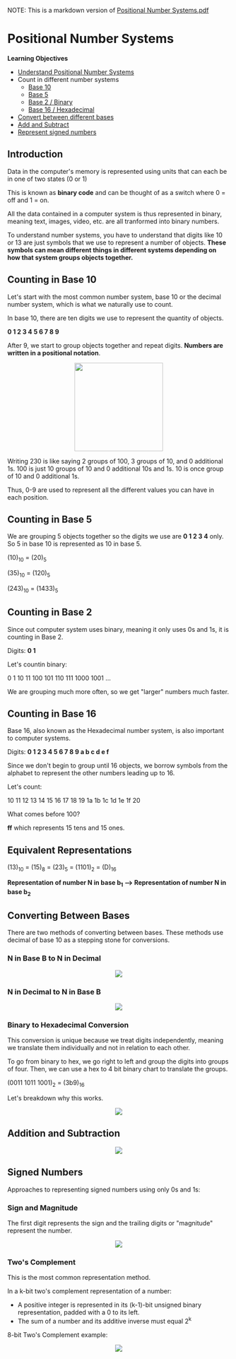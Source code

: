 NOTE: This is a markdown version of [Positional Number Systems.pdf](https://github.com/saraaahh63/NYU-Tandon-Bridge-2021/blob/main/Week%201%20-%20Computer%20Hardware/Module%202/Positional%20Number%20Systems.pdf)

# Positional Number Systems

**Learning Objectives**
* [Understand Positional Number Systems](#introduction)
* Count in different number systems
  * [Base 10](#counting-in-base-10)
  * [Base 5](#counting-in-base-5)
  * [Base 2 / Binary](#counting-in-base-2)
  * [Base 16 / Hexadecimal](#counting-in-base-16)
* [Convert between different bases](#converting-between-bases)
* [Add and Subtract](#addition-and-subtraction)
* [Represent signed numbers](#signed-numbers)

## Introduction

Data in the computer's memory is represented using units that can each be in one of two states (0 or 1)

This is known as **binary code** and can be thought of as a switch where 0 = off and 1 = on.

All the data contained in a computer system is thus represented in binary, meaning text, images, video, etc. are all tranformed into binary numbers.

To understand number systems, you have to understand that digits like 10 or 13 are just symbols that we use to represent a number of objects. **These symbols can mean different things in different systems depending on how that system groups objects together.**

## Counting in Base 10

Let's start with the most common number system, base 10 or the decimal number system, which is what we naturally use to count.

In base 10, there are ten digits we use to represent the quantity of objects.

**0 1 2 3 4 5 6 7 8 9**

After 9, we start to group objects together and repeat digits. **Numbers are written in a positional notation**.

<p align="center">
  <img src="https://raw.githubusercontent.com/saraaahh63/NYU-Tandon-Bridge-2021/main/Week%201%20-%20Computer%20Hardware/images/pnum1.jpeg" width=200>
</p>

Writing 230 is like saying 2 groups of 100, 3 groups of 10, and 0 additional 1s. 100 is just 10 groups of 10 and 0 additional 10s and 1s. 10 is once group of 10 and 0 additional 1s.

Thus, 0-9 are used to represent all the different values you can have in each position.

## Counting in Base 5

We are grouping 5 objects together so the digits we use are **0 1 2 3 4** only. So 5 in base 10 is represented as 10 in base 5.

(10)<sub>10</sub> = (20)<sub>5</sub>

(35)<sub>10</sub> = (120)<sub>5</sub>

(243)<sub>10</sub> = (1433)<sub>5</sub>

## Counting in Base 2

Since out computer system uses binary, meaning it only uses 0s and 1s, it is counting in Base 2.

Digits: **0 1**

Let's countin binary:

0 1 10 11 100 101 110 111 1000 1001 ...

We are grouping much more often, so we get "larger" numbers much faster.

## Counting in Base 16

Base 16, also known as the Hexadecimal number system, is also important to computer systems.

Digits: **0 1 2 3 4 5 6 7 8 9 a b c d e f**

Since we don't begin to group until 16 objects, we borrow symbols from the alphabet to represent the other numbers leading up to 16.

Let's count:

10 11 12 13 14 15 16 17 18 19 1a 1b 1c 1d 1e 1f 20

What comes before 100?

**ff** which represents 15 tens and 15 ones.

## Equivalent Representations

(13)<sub>10</sub> = (15)<sub>8</sub> = (23)<sub>5</sub> = (1101)<sub>2</sub> = (D)<sub>16</sub>

**Representation of number N in base b<sub>1</sub> --> Representation of number N in base b<sub>2</sub>**

## Converting Between Bases

There are two methods of converting between bases. These methods use decimal of base 10 as a stepping stone for conversions.

### N in Base B to N in Decimal

<p align="center">
  <img src="https://raw.githubusercontent.com/saraaahh63/NYU-Tandon-Bridge-2021/main/Week%201%20-%20Computer%20Hardware/images/pnum2.jpeg">
</p>

### N in Decimal to N in Base B

<p align="center">
  <img src="https://raw.githubusercontent.com/saraaahh63/NYU-Tandon-Bridge-2021/main/Week%201%20-%20Computer%20Hardware/images/pnum3.jpeg">
</p>

### Binary to Hexadecimal Conversion

This conversion is unique because we treat digits independently, meaning we translate them individually and not in relation to each other.

To go from binary to hex, we go right to left and group the digits into groups of four. Then, we can use a hex to 4 bit binary chart to translate the groups.

(0011  1011  1001)<sub>2</sub> = (3b9)<sub>16</sub>

Let's breakdown why this works.

<p align="center">
  <img src="https://raw.githubusercontent.com/saraaahh63/NYU-Tandon-Bridge-2021/main/Week%201%20-%20Computer%20Hardware/images/pnum4.jpeg">
</p>

## Addition and Subtraction

<p align="center">
  <img src="https://raw.githubusercontent.com/saraaahh63/NYU-Tandon-Bridge-2021/main/Week%201%20-%20Computer%20Hardware/images/pnum5.jpeg">
</p>

## Signed Numbers

Approaches to representing signed numbers using only 0s and 1s:

### Sign and Magnitude

The first digit represents the sign and the trailing digits or "magnitude" represent the number.

<p align="center">
  <img src="https://raw.githubusercontent.com/saraaahh63/NYU-Tandon-Bridge-2021/main/Week%201%20-%20Computer%20Hardware/images/pnum7.jpeg">
</p>

### Two's Complement

This is the most common representation method.

In a k-bit two's complement representation of a number:
* A positive integer is represented in its (k-1)-bit unsigned binary representation, padded with a 0 to its left.
* The sum of a number and its additive inverse must equal 2<sup>k</sup>

8-bit Two's Complement example:

<p align="center">
  <img src="https://raw.githubusercontent.com/saraaahh63/NYU-Tandon-Bridge-2021/main/Week%201%20-%20Computer%20Hardware/images/pnum6.jpeg">
</p>
